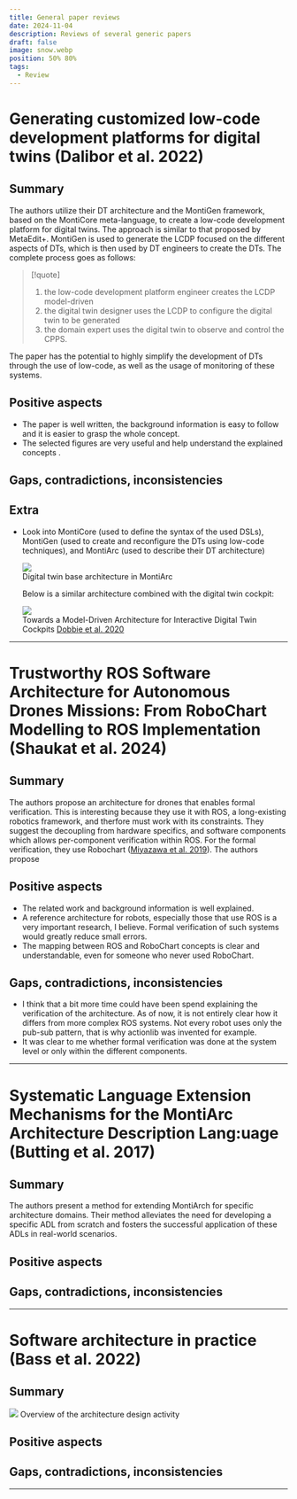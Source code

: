 ```yaml
---
title: General paper reviews
date: 2024-11-04
description: Reviews of several generic papers
draft: false
image: snow.webp
position: 50% 80%
tags:
  - Review
---
```


# Generating customized low-code development platforms for digital twins (Dalibor et al. 2022)

## Summary

The authors utilize their DT architecture and the MontiGen framework, based on the MontiCore meta-language, to create a low-code development platform for digital twins. The approach is similar to that proposed by MetaEdit+. MontiGen is used to generate the LCDP focused on the different aspects of DTs, which is then used by DT engineers to create the DTs. The complete process goes as follows:

> [!quote]
> 1. the low-code development platform engineer creates the LCDP model-driven  
> 2. the digital twin designer uses the LCDP to configure the digital twin to be generated  
> 3. the domain expert uses the digital twin to observe and control the CPPS.  

The paper has the potential to highly simplify the development of DTs through the use of low-code, as well as the usage of monitoring of these systems.

## Positive aspects

- The paper is well written, the background information is easy to follow and it is easier to grasp the whole concept.
- The selected figures are very useful and help understand the explained concepts .

## Gaps, contradictions, inconsistencies

## Extra

- Look into MontiCore (used to define the syntax of the used DSLs), MontiGen (used to create and reconfigure the DTs using low-code techniques), and MontiArc (used to describe their DT architecture)

  <div class="caption-img-container">
    <div class="caption-img">
      <img src=/static/images/dt_architecture_monticore.png />
      <figcaption>Digital twin base architecture in MontiArc</figcaption>
    </div>
  </div>
    

  Below is a similar architecture combined with the digital twin cockpit:

  <div class="caption-img-container">
    <div class="caption-img">
      <img src=/static/images/dt_cockpit.png />
      <figcaption>Towards a Model-Driven Architecture for Interactive Digital Twin Cockpits <a href="http://link.springer.com/10.1007/978-3-030-62522-1_28" target="_blank">Dobbie et al. 2020</a></figcaption>
    </div>
  </div>
    
---

# Trustworthy ROS Software Architecture for Autonomous Drones Missions: From RoboChart Modelling to ROS Implementation (Shaukat et al. 2024)

## Summary

The authors propose an architecture for drones that enables formal verification. This is interesting because they use it with ROS, a long-existing robotics framework, and therfore must work with its constraints. They suggest the decoupling from hardware specifics, and software components which allows per-component verification within ROS. For the formal verification, they use Robochart ([Miyazawa et al. 2019](https://doi.org/10.1007/s10270-018-00710-z)). The authors propose

## Positive aspects

- The related work and background information is well explained.
- A reference architecture for robots, especially those that use ROS is a very important research, I believe. Formal verification of such systems would greatly reduce small errors.
- The mapping between ROS and RoboChart concepts is clear and understandable, even for someone who never used RoboChart.

## Gaps, contradictions, inconsistencies

- I think that a bit more time could have been spend explaining the verification of the architecture. As of now, it is not entirely clear how it differs from more complex ROS systems. Not every robot uses only the pub-sub pattern, that is why actionlib was invented for example.
- It was clear to me whether formal verification was done at the system level or only within the different components.

---
# Systematic Language Extension Mechanisms for the MontiArc Architecture Description Lang:uage (Butting et al. 2017)

## Summary

The authors present a method for extending MontiArch for specific architecture domains. Their method alleviates the need for developing a specific ADL from scratch and fosters the successful application of these ADLs in real-world scenarios.

## Positive aspects


## Gaps, contradictions, inconsistencies

  

---
# Software architecture in practice (Bass et al. 2022)

## Summary

<div class="caption-img-container">
  <div class="caption-img">
    <img src=/static/images/architecture_design_activity.png />
    <span>Overview of the architecture design activity</span>
  </div>
</div>

## Positive aspects

## Gaps, contradictions, inconsistencies

---
